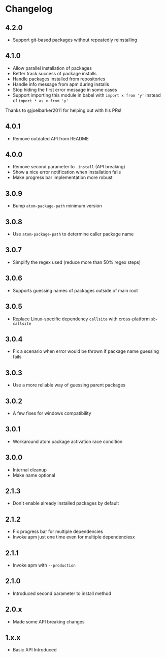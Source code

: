 # Changelog

## 4.2.0

*   Support git-based packages without repeatedly reinstalling

## 4.1.0

*   Allow parallel installation of packages
*   Better track success of package installs
*   Handle packages installed from repositories
*   Handle info message from apm during installs
*   Stop hiding the first error message in some cases
*   Support importing this module in babel with `import x from 'y'` instead of `import * as x from 'y'`

Thanks to @joelbarker2011 for helping out with his PRs!

## 4.0.1

*   Remove outdated API from README

## 4.0.0

*   Remove second parameter to `.install` (API breaking)
*   Show a nice error notification when installation fails
*   Make progress bar implementation more robust

## 3.0.9

*   Bump `atom-package-path` minimum version

## 3.0.8

*   Use `atom-package-path` to determine caller package name

## 3.0.7

*   Simplify the regex used (reduce more than 50% regex steps)

## 3.0.6

*   Supports guessing names of packages outside of main root

## 3.0.5

*   Replace Linux-specific dependency `callsite` with cross-platform
    `sb-callsite`

## 3.0.4

*   Fix a scenario when error would be thrown if package name guessing fails

## 3.0.3

*   Use a more reliable way of guessing parent packages

## 3.0.2

*   A few fixes for windows compatibility

## 3.0.1

*   Workaround atom package activation race condition

## 3.0.0

*   Internal cleanup
*   Make name optional

## 2.1.3

*   Don't enable already installed packages by default

## 2.1.2

*   Fix progress bar for multiple dependencies
*   Invoke apm just one time even for multiple dependenciesx

## 2.1.1

*   Invoke apm with `--production`

## 2.1.0

*   Introduced second parameter to install method

## 2.0.x

*   Made some API breaking changes

## 1.x.x

*   Basic API Introduced
